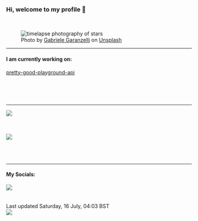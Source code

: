 <h3>Hi, welcome to my profile 👋</h3>

<br />
<figure>
  <img
    src="https://images.unsplash.com/photo-1516797045820-6edca89b2830?crop=entropy&cs=tinysrgb&fit=max&fm=jpg&ixid=MnwyNzQ3MDB8MHwxfHJhbmRvbXx8fHx8fHx8fDE2NTc5MzQ4NjM&ixlib=rb-1.2.1&q=80&w=1080&auto=format"
    alt="timelapse photography of stars" 
  />
  <figcaption>Photo by <a
    href="https://unsplash.com/@gabrigara?utm_source=Profile%20readme&utm_medium=referral">Gabriele Garanzelli</a> on <a
    href="https://unsplash.com/?utm_source=Profile%20readme&utm_medium=referral">Unsplash</a></figcaption>
</figure>


<hr />
<h4>I am currently working on:</h4>
<a href="https://github.com/ShaneLucy/pretty-good-playground-api">pretty-good-playground-api</a>

<br /><br /><br />

<hr />
<img
  src="https://github-readme-stats.vercel.app/api?username=shanelucy&show_icons=true&theme=calm"
/>
<br /><br /><br />

<img 
  src="https://github-readme-stats.vercel.app/api/top-langs/?username=shanelucy&theme=calm"
/>
<br /><br /><br /><br />
<hr />
<h4>My Socials:</h4>
<a href="https://uk.linkedin.com/in/shane-lucy-4735b616a">
  <img
    src="https://img.shields.io/badge/linkedin%20-%230077B5.svg?&style=for-the-badge&logo=linkedin&logoColor=white"
  />
</a>
<br /><br /><br />
Last updated Saturday, 16 July, 04:03 BST
<br />
<img
  src="https://github.com/ShaneLucy/ShaneLucy/workflows/README%20build/badge.svg"
/>
